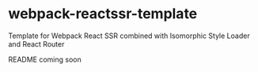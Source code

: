 # webpack-reactssr-template
Template for Webpack React SSR combined with Isomorphic Style Loader and React Router

README coming soon
